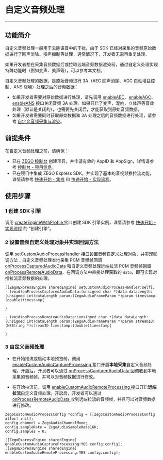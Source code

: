 # 自定义音频处理

---

## 功能简介

自定义音频处理一般用于去除语音中的干扰，由于 SDK 已经对采集的音频原始数据进行了回声消除、噪声抑制等处理，通常情况下，开发者无需再重复处理。

如果开发者想在采集音频数据后或拉取远端音频数据渲染前，通过自定义处理实现特殊功能时（例如变声、美声等），可以参考本文档。


<Note title="说明">


自定义音频处理的数据，是原始音频进行 3A（AEC 回声消除、AGC 自动增益控制、ANS 降噪）处理之后的音频数据：

- 如果开发者需要对原始数据进行处理，请先调用 [enableAEC](https://doc-zh.zego.im/article/api?doc=Express_Video_SDK_API~objective-c_ios~class~ZegoExpressEngine#enable-aec)、[enableAGC](https://doc-zh.zego.im/article/api?doc=Express_Video_SDK_API~objective-c_ios~class~ZegoExpressEngine#enable-agc)、[enableANS](https://doc-zh.zego.im/article/api?doc=Express_Video_SDK_API~objective-c_ios~class~ZegoExpressEngine#enable-ans) 接口关闭音频 3A 处理。如果开启了变声、混响、立体声等音效处理（默认是关闭的），也需要先关闭后，才能获取到原始音频数据。
- 如果开发者需要同时获取原始数据和 3A 处理之后的音频数据进行处理，请参考 [自定义音频采集与渲染](https://doc-zh.zego.im/article/14831)。
</Note>



## 前提条件

在自定义音频处理之前，请确保：

- 已在 [ZEGO 控制台](https://console.zego.im) 创建项目，并申请有效的 AppID 和 AppSign，详情请参考 [控制台 - 项目信息](/console/project-info)。
- 已在项目中集成 ZEGO Express SDK，并实现了基本的音视频推拉流功能，详情请参考 [快速开始 - 集成](https://doc-zh.zego.im/article/13413) 和 [快速开始 - 实现流程](https://doc-zh.zego.im/article/13415)。



## 使用步骤

### 1 创建 SDK 引擎

调用 [createEngineWithProfile ](https://doc-zh.zego.im/article/api?doc=Express_Video_SDK_API~objective-c_ios~class~ZegoExpressEngine#create-engine-with-profile-event-handler) 接口创建 SDK 引擎实例，详情请参考 [快速开始 - 实现流程](https://doc-zh.zego.im/article/13415#CreateEngine) 的 “创建引擎”。


### 2 设置音频自定义处理对象并实现回调方法

调用 [setCustomAudioProcessHandler](https://doc-zh.zego.im/article/api?doc=Express_Video_SDK_API~objective-c_ios~class~ZegoExpressEngine#set-custom-audio-process-handler) 接口设置音频自定义处理对象，并实现回调方法：自定义音频处理本地采集 PCM 音频帧回调 [onProcessCapturedAudioData](https://doc-zh.zego.im/article/api?doc=Express_Video_SDK_API~objective-c_ios~protocol~ZegoCustomAudioProcessHandler#on-process-captured-audio-data-data-length-param-timestamp) 和自定义音频处理远端拉流 PCM 音频帧回调 [onProcessRemoteAudioData](https://doc-zh.zego.im/article/api?doc=Express_Video_SDK_API~objective-c_ios~protocol~ZegoCustomAudioProcessHandler#on-process-remote-audio-data-data-length-param-stream-id-timestamp)。在回调方法中直接处理获取的 `data`，即可实现对推拉流音频数据的处理。

```objc
[[ZegoExpressEngine sharedEngine] setCustomAudioProcessHandler:self];
- (void)onProcessCapturedAudioData:(unsigned char *)data dataLength:(unsigned int)dataLength param:(ZegoAudioFrameParam *)param timestamp:(double)timestamp{

}

- (void)onProcessRemoteAudioData:(unsigned char *)data dataLength:(unsigned int)dataLength param:(ZegoAudioFrameParam *)param streamID:(NSString *)streamID timestamp:(double)timestamp{

}
```


### 3 自定义音频处理

- 在开始推流或启动本地预览前，调用 [enableCustomAudioCaptureProcessing ](https://doc-zh.zego.im/article/api?doc=Express_Video_SDK_API~objective-c_ios~class~ZegoExpressEngine#enable-custom-audio-capture-processing-config) 接口开启**本地采集**自定义音频处理。开启后，开发者可以通过 [onProcessCapturedAudioData ](https://doc-zh.zego.im/article/api?doc=Express_Video_SDK_API~objective-c_ios~protocol~ZegoCustomAudioProcessHandler#on-process-captured-audio-data-data-length-param-timestamp) 回调收到本地采集的音频帧，并可以对音频数据进行修改。

- 在开始拉流前，调用 [enableCustomAudioRemoteProcessing ](https://doc-zh.zego.im/article/api?doc=Express_Video_SDK_API~objective-c_ios~class~ZegoExpressEngine#enable-custom-audio-remote-processing-config) 接口开启**远端拉流**自定义音频处理。开启后，开发者可以通过 [onProcessRemoteAudioData ](https://doc-zh.zego.im/article/api?doc=Express_Video_SDK_API~objective-c_ios~protocol~ZegoCustomAudioProcessHandler#on-process-remote-audio-data-data-length-param-stream-id-timestamp) 收到远端拉流的音频帧，并且可以对音频数据进行修改。


```objc
ZegoCustomAudioProcessConfig *config = [[ZegoCustomAudioProcessConfig alloc] init];
config.channel = ZegoAudioChannelMono;
config.sampleRate = ZegoAudioSampleRate16K;
config.samples = 0;

[[ZegoExpressEngine sharedEngine] enableCustomAudioCaptureProcessing:YES config:config];
[[ZegoExpressEngine sharedEngine] enableCustomAudioRemoteProcessing:YES config:config];
```

<Content />

